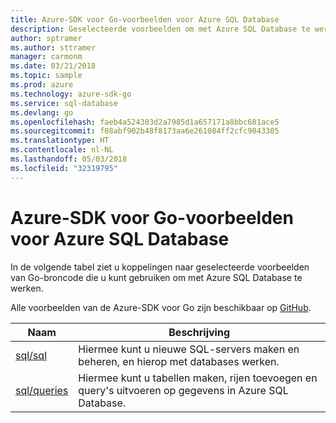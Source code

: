```yaml
---
title: Azure-SDK voor Go-voorbeelden voor Azure SQL Database
description: Geselecteerde voorbeelden om met Azure SQL Database te werken met behulp van de Azure-SDK voor Go.
author: sptramer
ms.author: sttramer
manager: carmonm
ms.date: 03/21/2018
ms.topic: sample
ms.prod: azure
ms.technology: azure-sdk-go
ms.service: sql-database
ms.devlang: go
ms.openlocfilehash: faeb4a524303d2a7985d1a657171a8bbc681ace5
ms.sourcegitcommit: f08abf902b48f8173aa6e261084ff2cfc9043305
ms.translationtype: HT
ms.contentlocale: nl-NL
ms.lasthandoff: 05/03/2018
ms.locfileid: "32319795"
---
```

# <a name="azure-sdk-for-go-samples-for-azure-sql-database"></a>Azure-SDK voor Go-voorbeelden voor Azure SQL Database

In de volgende tabel ziet u koppelingen naar geselecteerde voorbeelden van Go-broncode die u kunt gebruiken om met Azure SQL Database te werken.

Alle voorbeelden van de Azure-SDK voor Go zijn beschikbaar op [GitHub](https://github.com/Azure-Samples/azure-sdk-for-go-samples).

| Naam | Beschrijving |
|------|-------------|
| [sql/sql](https://github.com/Azure-Samples/azure-sdk-for-go-samples/blob/master/sql/sql.go) | Hiermee kunt u nieuwe SQL-servers maken en beheren, en hierop met databases werken. |
| [sql/queries](https://github.com/Azure-Samples/azure-sdk-for-go-samples/blob/master/sql/queries.go) | Hiermee kunt u tabellen maken, rijen toevoegen en query's uitvoeren op gegevens in Azure SQL Database. |
